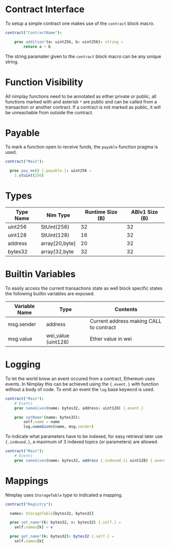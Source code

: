 # Contract Interface

To setup a simple contract one makes use of the `contract` block macro.

```nim
contract("ContractName"):

    proc addition*(a: uint256, b: uint256): string =
        return a + b

```

The string paramater given to the `contract` block macro can be any unique string.

# Function Visibility

All nimplay functions need to be annotated as either private or public, all functions marked with
and asterisk `*` are public and can be called from a transaction or another contract.
If a contract is not marked as public, it will be unreachable from outside the contract.

# Payable

To mark a function open to receive funds, the `payable` function pragma is used.

```nim
contract("Main"):

  proc pay_me() {.payable.}: uint256 =
    1.stuint(256)
```

# Types

Type Name | Nim Type      | Runtime Size (B) | ABIv1 Size (B)
----------|-------------  |------------------|---------------
uint256   | StUint(256)   | 32               | 32
uint128   | StUint(128)   | 16               | 32
address   | array[20,byte]| 20               | 32
bytes32   | array[32,byte | 32               | 32


# Builtin Variables

To easily access the current transactions state as well block specific states the following builtin variables are exposed.

Variable Name | Type               | Contents
--------------|---------           |----------
msg.sender    | address            | Current address making CALL to contract
msg.value     | wei_value (uint128)| Ether value in wei


# Logging

To let the world know an event occured from a contract, Ethereum uses events. In Nimplay this can 
be achieved using the `{.event.}` with function without a body of code.
To emit an event the `log` base keyword is used.

```nim
contract("Main"):
    # Events
    proc nameGiven(name: bytes32, address: uint128) {.event.}

    proc setName*(name: bytes32):
        self.name = name
        log.nameGiven(name, msg.sender)
```

To indicate what parameters have to be indexed, for easy retrieval later use `{.indexed.}`, a maximum of 3 indexed topics (or parameters) are allowed.

```nim
contract("Main"):
    # Events
    proc nameGiven(name: bytes32, address {.indexed.}: uint128) {.event.}

```

# Mappings

Nimplay uses `StorageTable` type to indicated a mapping.

```nim
contract("Registry"):

  names: StorageTable[bytes32, bytes32]

  proc set_name*(k: bytes32, v: bytes32) {.self.} =
    self.names[k] = v

  proc get_name*(k: bytes32): bytes32 {.self.} =
    self.names[k]
```
